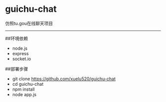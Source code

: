 # guichu-chat
仿照tu.gou在线聊天项目

---  

##环境依赖  
* node.js  
* express  
* socket.io  

##部署步骤  
* git clone https://github.com/xuelu520/guichu-chat  
* cd guichu-chat  
* npm install  
* node app.js  
